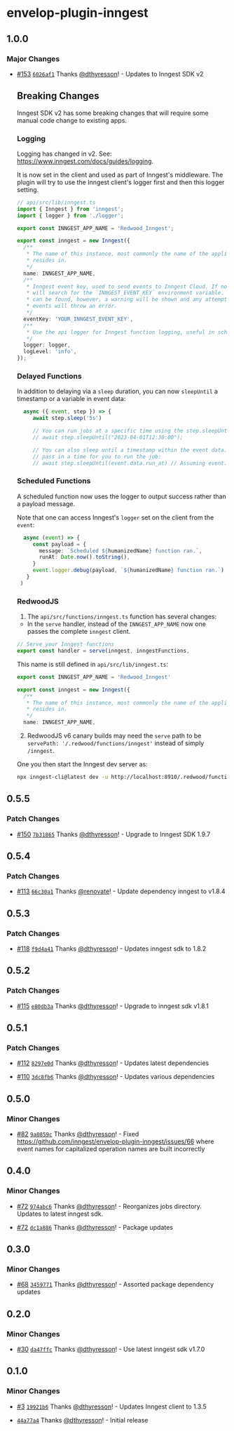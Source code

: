 # envelop-plugin-inngest

## 1.0.0

### Major Changes

- [#153](https://github.com/inngest/envelop-plugin-inngest/pull/153)
  [`6026af1`](https://github.com/inngest/envelop-plugin-inngest/commit/6026af16647d5d7daf71027521e40ebeea3876e7)
  Thanks [@dthyresson](https://github.com/dthyresson)! - Updates to Inngest SDK v2

  ## Breaking Changes

  Inngest SDK v2 has some breaking changes that will require some manual code change to existing
  apps.

  ### Logging

  Logging has changed in v2. See: https://www.inngest.com/docs/guides/logging.

  It is now set in the client and used as part of Inngest's middleware. The plugin will try to use
  the Inngest client's logger first and then this logger setting.

  ```ts
  // api/src/lib/inngest.ts
  import { Inngest } from 'inngest';
  import { logger } from './logger';

  export const INNGEST_APP_NAME = 'Redwood_Inngest';

  export const inngest = new Inngest({
    /**
     * The name of this instance, most commonly the name of the application it
     * resides in.
     */
    name: INNGEST_APP_NAME,
    /**
     * Inngest event key, used to send events to Inngest Cloud. If not provided,
     * will search for the `INNGEST_EVENT_KEY` environment variable. If neither
     * can be found, however, a warning will be shown and any attempts to send
     * events will throw an error.
     */
    eventKey: 'YOUR_INNGEST_EVENT_KEY',
    /**
     * Use the api logger for Inngest function logging, useful in scheduled functions
     */
    logger: logger,
    logLevel: 'info',
  });
  ```

  ### Delayed Functions

  In addition to delaying via a `sleep` duration, you can now `sleepUntil` a timestamp or a variable
  in event data:

  ```ts
    async ({ event, step }) => {
       await step.sleep('5s')

       // You can run jobs at a specific time using the step.sleepUntil() utility:
       // await step.sleepUntil("2023-04-01T12:30:00");

       // You can also sleep until a timestamp within the event data.  This lets you
       // pass in a time for you to run the job:
       // await step.sleepUntil(event.data.run_at) // Assuming event.data.run_at is a timestamp.
  ```

  ### Scheduled Functions

  A scheduled function now uses the logger to output success rather than a payload message.

  Note that one can access Inngest's `logger` set on the client from the `event`:

  ```ts
    async (event) => {
       const payload = {
         message: `Scheduled ${humanizedName} function ran.`,
         runAt: Date.now().toString(),
       }
       event.logger.debug(payload, `${humanizedName} function ran.`)
     }
   )
  ```

  ### RedwoodJS

  1. The `api/src/functions/inngest.ts` function has several changes:

  - In the `serve` handler, instead of the `INNGEST_APP_NAME` now one passes the complete `inngest`
    client.

  ```ts
  // Serve your Inngest functions
  export const handler = serve(inngest, inngestFunctions,
  ```

  This name is still defined in `api/src/lib/inngest.ts`:

  ```ts
  export const INNGEST_APP_NAME = 'Redwood_Inngest'

  export const inngest = new Inngest({
    /**
     * The name of this instance, most commonly the name of the application it
     * resides in.
     */
    name: INNGEST_APP_NAME,
  ```

  2. RedwoodJS v6 canary builds may need the `serve` path to be
     `servePath: '/.redwood/functions/inngest'` instead of simply `/inngest`.

  One you then start the Inngest dev server as:

  ```bash
  npx inngest-cli@latest dev -u http://localhost:8910/.redwood/functions/inngest
  ```

## 0.5.5

### Patch Changes

- [#150](https://github.com/inngest/envelop-plugin-inngest/pull/150)
  [`7b31865`](https://github.com/inngest/envelop-plugin-inngest/commit/7b318654bc84646d46387085bd1aa8b42ffb1540)
  Thanks [@dthyresson](https://github.com/dthyresson)! - Upgrade to Inngest SDK 1.9.7

## 0.5.4

### Patch Changes

- [#113](https://github.com/inngest/envelop-plugin-inngest/pull/113)
  [`66c30a1`](https://github.com/inngest/envelop-plugin-inngest/commit/66c30a12ea705fc3aea4bdc28b710566e1cb8481)
  Thanks [@renovate](https://github.com/apps/renovate)! - Update dependency inngest to v1.8.4

## 0.5.3

### Patch Changes

- [#118](https://github.com/inngest/envelop-plugin-inngest/pull/118)
  [`f9d4a41`](https://github.com/inngest/envelop-plugin-inngest/commit/f9d4a41cff4a3d5db2325d39622072af86f62cca)
  Thanks [@dthyresson](https://github.com/dthyresson)! - Updates inngest sdk to 1.8.2

## 0.5.2

### Patch Changes

- [#115](https://github.com/inngest/envelop-plugin-inngest/pull/115)
  [`e80db3a`](https://github.com/inngest/envelop-plugin-inngest/commit/e80db3a089be3b03f36b871c7d66d1baa6c8bc81)
  Thanks [@dthyresson](https://github.com/dthyresson)! - Upgrade to inngest sdk v1.8.1

## 0.5.1

### Patch Changes

- [#112](https://github.com/inngest/envelop-plugin-inngest/pull/112)
  [`8297e0d`](https://github.com/inngest/envelop-plugin-inngest/commit/8297e0dc22d8a54a75445f20101425a7b2b9b0c1)
  Thanks [@dthyresson](https://github.com/dthyresson)! - Updates latest dependencies

- [#110](https://github.com/inngest/envelop-plugin-inngest/pull/110)
  [`3dc8fb6`](https://github.com/inngest/envelop-plugin-inngest/commit/3dc8fb68156cfd5360acd101984d44c9411f5b5f)
  Thanks [@dthyresson](https://github.com/dthyresson)! - Updates various dependencies

## 0.5.0

### Minor Changes

- [#82](https://github.com/inngest/envelop-plugin-inngest/pull/82)
  [`9a0859c`](https://github.com/inngest/envelop-plugin-inngest/commit/9a0859c2b142fbeace9d7c3532fb83551986f42d)
  Thanks [@dthyresson](https://github.com/dthyresson)! - Fixed
  https://github.com/inngest/envelop-plugin-inngest/issues/66 where event names for capitalized
  operation names are built incorrectly

## 0.4.0

### Minor Changes

- [#72](https://github.com/inngest/envelop-plugin-inngest/pull/72)
  [`974abc6`](https://github.com/inngest/envelop-plugin-inngest/commit/974abc6c46cba7111cff5d0ee0996dd60a78ea71)
  Thanks [@dthyresson](https://github.com/dthyresson)! - Reorganizes jobs directory. Updates to
  latest inngest sdk.

- [#72](https://github.com/inngest/envelop-plugin-inngest/pull/72)
  [`dc1a886`](https://github.com/inngest/envelop-plugin-inngest/commit/dc1a886e5d9ba1bd885f3480a925d3273e7c62dd)
  Thanks [@dthyresson](https://github.com/dthyresson)! - Package updates

## 0.3.0

### Minor Changes

- [#68](https://github.com/inngest/envelop-plugin-inngest/pull/68)
  [`3459771`](https://github.com/inngest/envelop-plugin-inngest/commit/3459771312730af29422e9ce6792f629f76efc53)
  Thanks [@dthyresson](https://github.com/dthyresson)! - Assorted package dependency updates

## 0.2.0

### Minor Changes

- [#30](https://github.com/inngest/envelop-plugin-inngest/pull/30)
  [`da47ffc`](https://github.com/inngest/envelop-plugin-inngest/commit/da47ffc03fd4d3158acfd6e9466a629ebb0787ef)
  Thanks [@dthyresson](https://github.com/dthyresson)! - Use latest inngest sdk v1.7.0

## 0.1.0

### Minor Changes

- [#3](https://github.com/inngest/envelop-plugin-inngest/pull/3)
  [`19921b6`](https://github.com/inngest/envelop-plugin-inngest/commit/19921b628b048c4273f98dba74b49c79f65f9e1a)
  Thanks [@dthyresson](https://github.com/dthyresson)! - Updates Inngest client to 1.3.5

- [`44a77a4`](https://github.com/inngest/envelop-plugin-inngest/commit/44a77a4fd5a904736d039542c6df87950e6c1c90)
  Thanks [@dthyresson](https://github.com/dthyresson)! - Initial release
